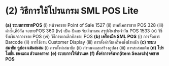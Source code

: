 # (2)    วิธีการใช้โปรแกรม SML POS Lite

**(a) ระบบการขายPOS** (i) หน้าจอขาย Point of Sale 1527 (ii) เทคนิคการขาย POS
328 (iii) คำสั่ง,คีย์ลัด จอขายPOS 360 (iv) เปิด-ปิดกะ รับเงินทอน
สรุปเงินประจำวัน POS 1533 (v) วิธีรับเงินจาการขาย POS (vi) วิธีการยกเลิกบิลขาย
POS **(b) เครื่องมือ SML POS** (i) การจัดการ Barcode (ii) การใช้งาน Customer
Display (iii) การตั้งค่ากับเครื่องชั่งน้ำหนัก **(c) ระบบสมาชิก คูปอง
แต้มสะสม** (i) การตั้งค่าสมาชิก (ii) กำหนดและสร้างคูปอง (iii) การสะสมแต้ม
**(d) โปรโมชั่น ของแถม ส่วนลดราคา** **(e) ระบบการให้ส่วนลด** **(f)
ตั้งค่าการค้นหา(item Search)จอขาย POS**

